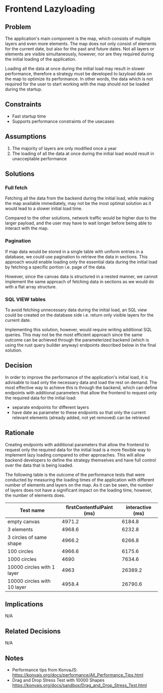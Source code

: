 # Frontend Lazyloading

## Problem

The application's main component is the map, which consists of multiple layers and even more elements.
The map does not only consist of elements for the current date, but also for the past and future dates.
Not all layers or elements are visible simultaneously, however, nor are they required during the initial loading of the application.

Loading all the data at once during the initial load may result in slower performance, therefore a strategy must be developed to lazyload data on the map to optimize its performance.
In other words, the data which is not required for the user to start working with the map should not be loaded during the startup.

## Constraints

- Fast startup time
- Supports performance constraints of the usecases

## Assumptions

1. The majority of layers are only modified once a year
2. The loading of all the data at once during the initial load would result in unacceptable performance

## Solutions

### Full fetch

Fetching all the data from the backend during the initial load, while making the map available immediately, may not be the most optimal solution as it would lead to a slower initial load time.

Compared to the other solutions, network traffic would be higher due to the larger payload, and the user may have to wait longer before being able to interact with the map.

### Pagination

If map data would be stored in a single table with uniform entries in a database, we could use pagination to retrieve the data in sections.
This approach would enable loading only the essential data during the initial load by fetching a specific portion i.e. page of the data.

However, since the canvas data is structured in a nested manner, we cannot implement the same approach of fetching data in sections as we would do with a flat array structure.

### SQL VIEW tables

To avoid fetching unnecessary data during the initial load, an SQL view could be created on the database side i.e. return only visible layers for the current date.

Implementing this solution, however, would require writing additional SQL queries.
This may not be the most efficient approach since the same outcome can be achieved through the parameterized backend (which is using the rust query builder anyway) endpoints described below in the final solution.

## Decision

In order to improve the performance of the application's initial load, it is advisable to load only the necessary data and load the rest on demand.
The most effective way to achieve this is through the backend, which can define endpoints with additional parameters that allow the frontend to request only the required data for the initial load:

- separate endpoints for different layers
- have date as parameter to these endpoints so that only the current relevant elements (already added, not yet removed) can be retrieved

## Rationale

Creating endpoints with additional parameters that allow the frontend to request only the required data for the initial load is a more flexible way to implement lazy loading compared to other approaches.
This will allow backend developers to define the strategy themselves and have full control over the data that is being loaded.

The following table is the outcome of the performance tests that were conducted by measuring the loading times of the application with different number of elements and layers on the map.
As it can be seen, the number of layers does not have a significant impact on the loading time, however, the number of elements does.

| Test name                   | firstContentfulPaint (ms) | interactive (ms) |
| --------------------------- | ------------------------- | ---------------- |
| empty canvas                | 4971.2                    | 6184.8           |
| 3 elements                  | 4968.6                    | 6232.8           |
| 3 circles of same shape     | 4966.2                    | 6266.8           |
| 100 circles                 | 4966.6                    | 6175.6           |
| 1000 circles                | 4690                      | 7634.6           |
| 10000 circles with 1 layer  | 4963                      | 26389.2          |
| 10000 circles with 10 layer | 4958.4                    | 26790.6          |

## Implications

N/A

## Related Decisions

N/A

## Notes

- Performance tips from KonvaJS:
  https://konvajs.org/docs/performance/All_Performance_Tips.html
- Drag and Drop Stress Test with 10000 Shapes
  https://konvajs.org/docs/sandbox/Drag_and_Drop_Stress_Test.html
